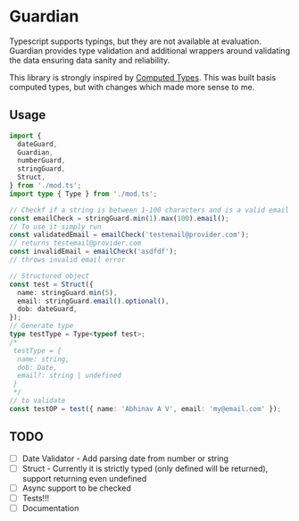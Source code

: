 # Guardian

Typescript supports typings, but they are not available at evaluation. Guardian
provides type validation and additional wrappers around validating the data
ensuring data sanity and reliability.

This library is strongly inspired by
[Computed Types](https://github.com/neuledge/computed-types). This was built
basis computed types, but with changes which made more sense to me.

## Usage

```ts
import {
  dateGuard,
  Guardian,
  numberGuard,
  stringGuard,
  Struct,
} from './mod.ts';
import type { Type } from './mod.ts';

// Checkf if a string is between 1-100 characters and is a valid email
const emailCheck = stringGuard.min(1).max(100).email();
// To use it simply run
const validatedEmail = emailCheck('testemail@provider.com');
// returns testemail@provider.com
const invalidEmail = emailCheck('asdfdf');
// throws invalid email error

// Structured object
const test = Struct({
  name: stringGuard.min(5),
  email: stringGuard.email().optional(),
  dob: dateGuard,
});
// Generate type
type testType = Type<typeof test>;
/*
 testType = {
  name: string,
  dob: Date,
  email?: string | undefined
 }
 */
// to validate
const testOP = test({ name: 'Abhinav A V', email: 'my@email.com' });
```

## TODO

- [ ] Date Validator - Add parsing date from number or string
- [ ] Struct - Currently it is strictly typed (only defined will be returned),
      support returning even undefined
- [ ] Async support to be checked
- [ ] Tests!!!
- [ ] Documentation
